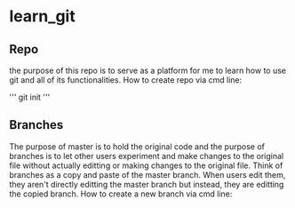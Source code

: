 # learn_git
## Repo
the purpose of this repo is to serve as a platform for me to learn how to use git and all of its functionalities. 
How to create repo via cmd line: 

'''
git init
'''

## Branches
The purpose of master is to hold the original code and the purpose of branches is to let other users experiment and make changes to
the original file without actually editting or making changes to the original file. Think of branches as a copy and paste of the master
branch. When users edit them, they aren't directly editting the master branch but instead, they are editting the copied branch. 
How to create a new branch via cmd line: 
